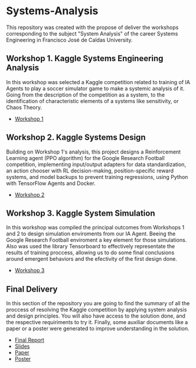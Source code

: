 # Systems-Analysis
This repository was created with the propose of deliver the workshops corresponding to the subject "System Analysis" of the career Systems Engineering in Francisco José de Caldas University.

## Workshop 1. Kaggle Systems Engineering Analysis
In this workshop was selected a Kaggle competition related to training of IA Agents to play a soccer simulator game to make a systemic analysis of it. Going from the description of the competition as a system, to the identification of characteristic elements of a systems like sensitivity, or Chaos Theory.
- [Workshop 1](./workshop1/Workshop1.pdf)

## Workshop 2. Kaggle Systems Design 
Building on Workshop 1's analysis, this project designs a Reinforcement Learning agent (PPO algorithm) for the Google Research Football competition, implementing input/output adapters for data standardization, an action chooser with RL decision-making, position-specific reward systems, and model backups to prevent training regressions, using Python with TensorFlow Agents and Docker.
- [Workshop 2](./workshop2/Workshop2.pdf)

## Workshop 3. Kaggle System Simulation
In this workshop was compiled the principal outcomes from Workshops 1 and 2 to design simulation enviroments from our IA Agent. Beeing the Google Research Football enviroment a key element for those simulations. Also was used the library Tensorboard to effectively representate the results of training proccess, allowing us to do some final conclusions around emergent behaviors and the efectivity of the first design done.
- [Workshop 3](./Workshop_3_Simulation/Workshop3.pdf)

## Final Delivery
In this section of the repository you are going to find the summary of all the proccess of resolving the Kaggle competition by applying system analysis and design principles. You will also have access to the solution done, and the respective requiriments to try it. Finally, some auxiliar documents like a paper or a poster were generated to improve understanding in the solution.
- [Final Report](./FinalDelivery/Final_Course_Project/Final%20Report.pdf)
- [Slides](./FinalDelivery/AnalysisSlides.pdf)
- [Paper](./FinalDelivery/IEEE_Paper/IEEEPaper.pdf)
- [Poster](./FinalDelivery/Poster.pdf)
